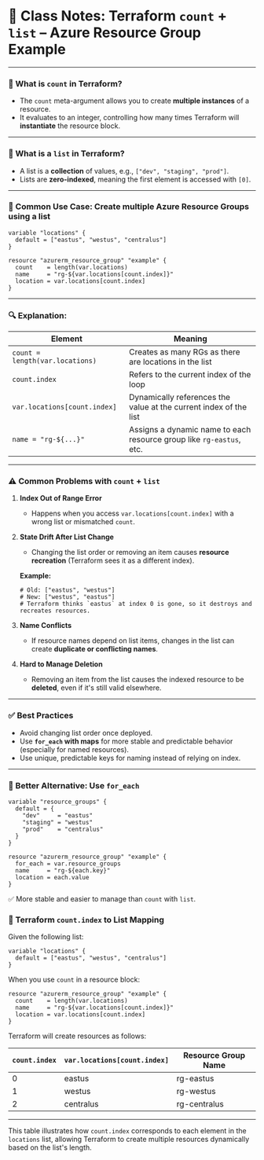 # 🧾 Class Notes: Terraform `count` + `list` – Azure Resource Group Example

---

### 🔹 What is `count` in Terraform?

* The `count` meta-argument allows you to create **multiple instances** of a resource.
* It evaluates to an integer, controlling how many times Terraform will **instantiate** the resource block.

---

### 🔹 What is a `list` in Terraform?

* A list is a **collection** of values, e.g., `["dev", "staging", "prod"]`.
* Lists are **zero-indexed**, meaning the first element is accessed with `[0]`.

---

### 🔹 Common Use Case: Create multiple Azure Resource Groups using a list

```hcl
variable "locations" {
  default = ["eastus", "westus", "centralus"]
}

resource "azurerm_resource_group" "example" {
  count    = length(var.locations)
  name     = "rg-${var.locations[count.index]}"
  location = var.locations[count.index]
}
```

---

### 🔍 Explanation:

| Element                         | Meaning                                                              |
| ------------------------------- | -------------------------------------------------------------------- |
| `count = length(var.locations)` | Creates as many RGs as there are locations in the list               |
| `count.index`                   | Refers to the current index of the loop                              |
| `var.locations[count.index]`    | Dynamically references the value at the current index of the list    |
| `name = "rg-${...}"`            | Assigns a dynamic name to each resource group like `rg-eastus`, etc. |

---

### ⚠️ Common Problems with `count` + `list`

1. **Index Out of Range Error**

   * Happens when you access `var.locations[count.index]` with a wrong list or mismatched `count`.

2. **State Drift After List Change**

   * Changing the list order or removing an item causes **resource recreation** (Terraform sees it as a different index).

   **Example:**

   ```hcl
   # Old: ["eastus", "westus"]
   # New: ["westus", "eastus"]
   # Terraform thinks `eastus` at index 0 is gone, so it destroys and recreates resources.
   ```

3. **Name Conflicts**

   * If resource names depend on list items, changes in the list can create **duplicate or conflicting names**.

4. **Hard to Manage Deletion**

   * Removing an item from the list causes the indexed resource to be **deleted**, even if it's still valid elsewhere.

---

### ✅ Best Practices

* Avoid changing list order once deployed.
* Use **`for_each` with maps** for more stable and predictable behavior (especially for named resources).
* Use unique, predictable keys for naming instead of relying on index.

---

### 🔄 Better Alternative: Use `for_each`

```hcl
variable "resource_groups" {
  default = {
    "dev"     = "eastus"
    "staging" = "westus"
    "prod"    = "centralus"
  }
}

resource "azurerm_resource_group" "example" {
  for_each = var.resource_groups
  name     = "rg-${each.key}"
  location = each.value
}
```

✅ More stable and easier to manage than `count` with `list`.

### 🔄 Terraform `count.index` to List Mapping

Given the following list:

```hcl
variable "locations" {
  default = ["eastus", "westus", "centralus"]
}
```

When you use `count` in a resource block:

```hcl
resource "azurerm_resource_group" "example" {
  count    = length(var.locations)
  name     = "rg-${var.locations[count.index]}"
  location = var.locations[count.index]
}
```

Terraform will create resources as follows:

| `count.index` | `var.locations[count.index]` | Resource Group Name |
| ------------- | ---------------------------- | ------------------- |
| 0             | eastus                       | rg-eastus           |
| 1             | westus                       | rg-westus           |
| 2             | centralus                    | rg-centralus        |

---

This table illustrates how `count.index` corresponds to each element in the `locations` list, allowing Terraform to create multiple resources dynamically based on the list's length.
